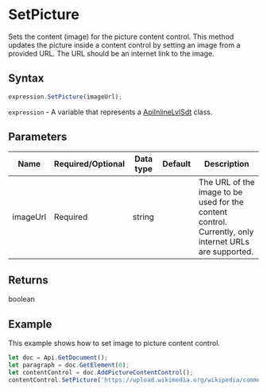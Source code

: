 # SetPicture

Sets the content (image) for the picture content control.
This method updates the picture inside a content control by setting an image from a provided URL.
The URL should be an internet link to the image.

## Syntax

```javascript
expression.SetPicture(imageUrl);
```

`expression` - A variable that represents a [ApiInlineLvlSdt](../ApiInlineLvlSdt.md) class.

## Parameters

| **Name** | **Required/Optional** | **Data type** | **Default** | **Description** |
| ------------- | ------------- | ------------- | ------------- | ------------- |
| imageUrl | Required | string |  | The URL of the image to be used for the content control. Currently, only internet URLs are supported. |

## Returns

boolean

## Example

This example shows how to set image to picture content control.

```javascript editor-docx
let doc = Api.GetDocument();
let paragraph = doc.GetElement(0);
let contentControl = doc.AddPictureContentControl();
contentControl.SetPicture('https://upload.wikimedia.org/wikipedia/commons/e/eb/Ash_Tree_-_geograph.org.uk_-_590710.jpg');
```

